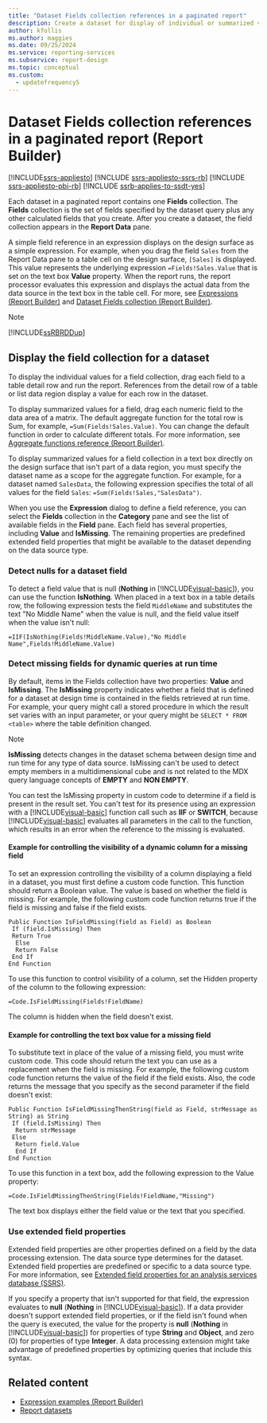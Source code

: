 ```yaml
---
title: "Dataset Fields collection references in a paginated report"
description: Create a dataset for display of individual or summarized values in the Report Data pane of Report Builder in a paginated report.
author: kfollis
ms.author: maggies
ms.date: 09/25/2024
ms.service: reporting-services
ms.subservice: report-design
ms.topic: conceptual
ms.custom:
  - updatefrequency5
---
```

# Dataset Fields collection references in a paginated report (Report Builder)

[!INCLUDE[ssrs-appliesto](../../includes/ssrs-appliesto.md)] [!INCLUDE [ssrs-appliesto-ssrs-rb](../../includes/ssrs-appliesto-ssrs-rb.md)] [!INCLUDE [ssrs-appliesto-pbi-rb](../../includes/ssrs-appliesto-pbi-rb.md)] [!INCLUDE [ssrb-applies-to-ssdt-yes](../../includes/ssrb-applies-to-ssdt-yes.md)]

  Each dataset in a paginated report contains one **Fields** collection. The **Fields** collection is the set of fields specified by the dataset query plus any other calculated fields that you create. After you create a dataset, the field collection appears in the **Report Data** pane.  
  
 A simple field reference in an expression displays on the design surface as a simple expression. For example, when you drag the field `Sales` from the Report Data pane to a table cell on the design surface, `[Sales]` is displayed. This value represents the underlying expression `=Fields!Sales.Value` that is set on the text box **Value** property. When the report runs, the report processor evaluates this expression and displays the actual data from the data source in the text box in the table cell. For more, see [Expressions &#40;Report Builder&#41;](../../reporting-services/report-design/expressions-report-builder-and-ssrs.md) and [Dataset Fields collection &#40;Report Builder&#41;](../../reporting-services/report-data/dataset-fields-collection-report-builder-and-ssrs.md).  
  
> [!NOTE]  
>  [!INCLUDE[ssRBRDDup](../../includes/ssrbrddup-md.md)]  
  
## Display the field collection for a dataset  
 To display the individual values for a field collection, drag each field to a table detail row and run the report. References from the detail row of a table or list data region display a value for each row in the dataset.  
  
 To display summarized values for a field, drag each numeric field to the data area of a matrix. The default aggregate function for the total row is Sum, for example, `=Sum(Fields!Sales.Value)`. You can change the default function in order to calculate different totals. For more information, see [Aggregate functions reference &#40;Report Builder&#41;](../../reporting-services/report-design/report-builder-functions-aggregate-functions-reference.md).  
  
 To display summarized values for a field collection in a text box directly on the design surface that isn't part of a data region, you must specify the dataset name as a scope for the aggregate function. For example, for a dataset named `SalesData`, the following expression specifies the total of all values for the field `Sales`: `=Sum(Fields!Sales,"SalesData")`.  
  
 When you use the **Expression** dialog to define a field reference, you can select the **Fields** collection in the **Category** pane and see the list of available fields in the **Field** pane. Each field has several properties, including **Value** and **IsMissing**. The remaining properties are predefined extended field properties that might be available to the dataset depending on the data source type.  
  
### Detect nulls for a dataset field  
 To detect a field value that is null (**Nothing** in [!INCLUDE[visual-basic](../../includes/visual-basic-md.md)]), you can use the function **IsNothing**. When placed in a text box in a table details row, the following expression tests the field `MiddleName` and substitutes the text "No Middle Name" when the value is null, and the field value itself when the value isn't null:  
  
 `=IIF(IsNothing(Fields!MiddleName.Value),"No Middle Name",Fields!MiddleName.Value)`  
  
### Detect missing fields for dynamic queries at run time  
 By default, items in the Fields collection have two properties: **Value** and **IsMissing**. The **IsMissing** property indicates whether a field that is defined for a dataset at design time is contained in the fields retrieved at run time. For example, your query might call a stored procedure in which the result set varies with an input parameter, or your query might be `SELECT * FROM <table>` where the table definition changed.  
  
> [!NOTE]  
>  **IsMissing** detects changes in the dataset schema between design time and run time for any type of data source. IsMissing can't be used to detect empty members in a multidimensional cube and is not related to the MDX query language concepts of **EMPTY** and **NON EMPTY**.  
  
 You can test the IsMissing property in custom code to determine if a field is present in the result set. You can't test for its presence using an expression with a [!INCLUDE[visual-basic](../../includes/visual-basic-md.md)] function call such as **IIF** or **SWITCH**, because [!INCLUDE[visual-basic](../../includes/visual-basic-md.md)] evaluates all parameters in the call to the function, which results in an error when the reference to the missing is evaluated.  
  
#### Example for controlling the visibility of a dynamic column for a missing field  
To set an expression controlling the visibility of a column displaying a field in a dataset, you must first define a custom code function. This function should return a Boolean value. The value is based on whether the field is missing. For example, the following custom code function returns true if the field is missing and false if the field exists.  
  
```  
Public Function IsFieldMissing(field as Field) as Boolean  
 If (field.IsMissing) Then  
 Return True  
  Else   
  Return False  
 End If  
End Function  
```  
  
 To use this function to control visibility of a column, set the Hidden property of the column to the following expression:  
  
 `=Code.IsFieldMissing(Fields!FieldName)`  
  
 The column is hidden when the field doesn't exist.  
  
#### Example for controlling the text box value for a missing field  
 To substitute text in place of the value of a missing field, you must write custom code. This code should return the text you can use as a replacement when the field is missing. For example, the following custom code function returns the value of the field if the field exists. Also, the code returns the message that you specify as the second parameter if the field doesn't exist:  
  
```  
Public Function IsFieldMissingThenString(field as Field, strMessage as String) as String  
 If (field.IsMissing) Then  
  Return strMessage  
 Else   
  Return field.Value  
  End If  
End Function  
```  
  
 To use this function in a text box, add the following expression to the Value property:  
  
 `=Code.IsFieldMissingThenString(Fields!FieldName,"Missing")`  
  
 The text box displays either the field value or the text that you specified.  
  
### Use extended field properties  
 Extended field properties are other properties defined on a field by the data processing extension. The data source type determines for the dataset. Extended field properties are predefined or specific to a data source type. For more information, see [Extended field properties for an analysis services database &#40;SSRS&#41;](../../reporting-services/report-data/extended-field-properties-for-an-analysis-services-database-ssrs.md).  
  
 If you specify a property that isn't supported for that field, the expression evaluates to **null** (**Nothing** in [!INCLUDE[visual-basic](../../includes/visual-basic-md.md)]). If a data provider doesn't support extended field properties, or if the field isn't found when the query is executed, the value for the property is **null** (**Nothing** in [!INCLUDE[visual-basic](../../includes/visual-basic-md.md)]) for properties of type **String** and **Object**, and zero (0) for properties of type **Integer**. A data processing extension might take advantage of predefined properties by optimizing queries that include this syntax.  
  
## Related content

- [Expression examples &#40;Report Builder&#41;](../../reporting-services/report-design/expression-examples-report-builder-and-ssrs.md)
- [Report datasets](../../reporting-services/report-data/report-datasets-ssrs.md)
